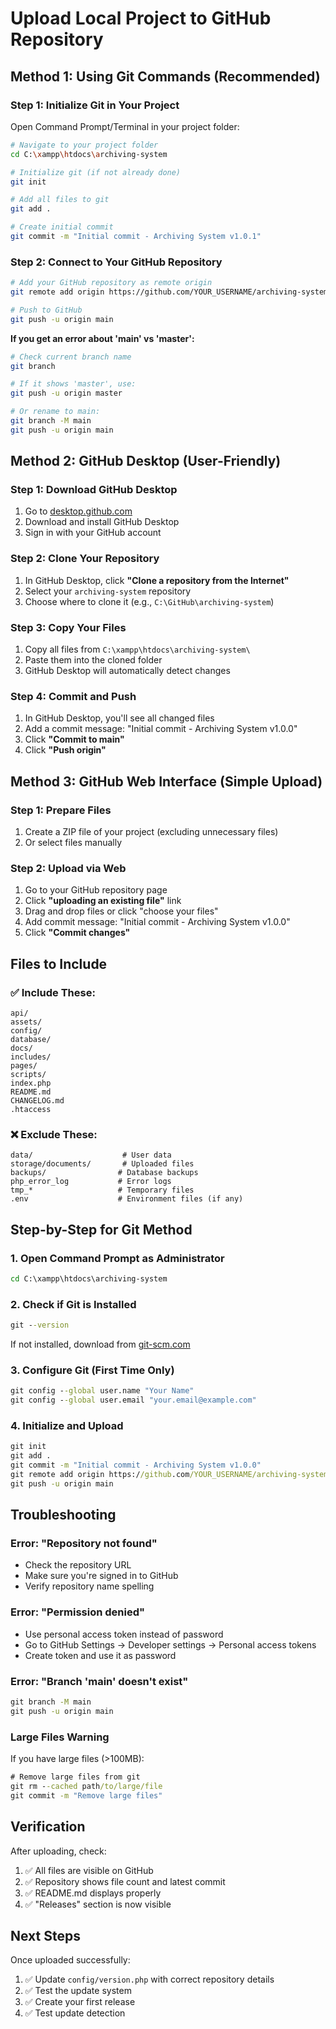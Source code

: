 # Upload Local Project to GitHub Repository

## Method 1: Using Git Commands (Recommended)

### Step 1: Initialize Git in Your Project
Open Command Prompt/Terminal in your project folder:
```bash
# Navigate to your project folder
cd C:\xampp\htdocs\archiving-system

# Initialize git (if not already done)
git init

# Add all files to git
git add .

# Create initial commit
git commit -m "Initial commit - Archiving System v1.0.1"
```

### Step 2: Connect to Your GitHub Repository
```bash
# Add your GitHub repository as remote origin
git remote add origin https://github.com/YOUR_USERNAME/archiving-system.git

# Push to GitHub
git push -u origin main
```

**If you get an error about 'main' vs 'master':**
```bash
# Check current branch name
git branch

# If it shows 'master', use:
git push -u origin master

# Or rename to main:
git branch -M main
git push -u origin main
```

## Method 2: GitHub Desktop (User-Friendly)

### Step 1: Download GitHub Desktop
1. Go to [desktop.github.com](https://desktop.github.com)
2. Download and install GitHub Desktop
3. Sign in with your GitHub account

### Step 2: Clone Your Repository
1. In GitHub Desktop, click **"Clone a repository from the Internet"**
2. Select your `archiving-system` repository
3. Choose where to clone it (e.g., `C:\GitHub\archiving-system`)

### Step 3: Copy Your Files
1. Copy all files from `C:\xampp\htdocs\archiving-system\`
2. Paste them into the cloned folder
3. GitHub Desktop will automatically detect changes

### Step 4: Commit and Push
1. In GitHub Desktop, you'll see all changed files
2. Add a commit message: "Initial commit - Archiving System v1.0.0"
3. Click **"Commit to main"**
4. Click **"Push origin"**

## Method 3: GitHub Web Interface (Simple Upload)

### Step 1: Prepare Files
1. Create a ZIP file of your project (excluding unnecessary files)
2. Or select files manually

### Step 2: Upload via Web
1. Go to your GitHub repository page
2. Click **"uploading an existing file"** link
3. Drag and drop files or click "choose your files"
4. Add commit message: "Initial commit - Archiving System v1.0.0"
5. Click **"Commit changes"**

## Files to Include

### ✅ Include These:
```
api/
assets/
config/
database/
docs/
includes/
pages/
scripts/
index.php
README.md
CHANGELOG.md
.htaccess
```

### ❌ Exclude These:
```
data/                    # User data
storage/documents/       # Uploaded files
backups/                # Database backups
php_error_log           # Error logs
tmp_*                   # Temporary files
.env                    # Environment files (if any)
```

## Step-by-Step for Git Method

### 1. Open Command Prompt as Administrator
```cmd
cd C:\xampp\htdocs\archiving-system
```

### 2. Check if Git is Installed
```cmd
git --version
```
If not installed, download from [git-scm.com](https://git-scm.com)

### 3. Configure Git (First Time Only)
```cmd
git config --global user.name "Your Name"
git config --global user.email "your.email@example.com"
```

### 4. Initialize and Upload
```cmd
git init
git add .
git commit -m "Initial commit - Archiving System v1.0.0"
git remote add origin https://github.com/YOUR_USERNAME/archiving-system.git
git push -u origin main
```

## Troubleshooting

### Error: "Repository not found"
- Check the repository URL
- Make sure you're signed in to GitHub
- Verify repository name spelling

### Error: "Permission denied"
- Use personal access token instead of password
- Go to GitHub Settings → Developer settings → Personal access tokens
- Create token and use it as password

### Error: "Branch 'main' doesn't exist"
```cmd
git branch -M main
git push -u origin main
```

### Large Files Warning
If you have large files (>100MB):
```cmd
# Remove large files from git
git rm --cached path/to/large/file
git commit -m "Remove large files"
```

## Verification

After uploading, check:
1. ✅ All files are visible on GitHub
2. ✅ Repository shows file count and latest commit
3. ✅ README.md displays properly
4. ✅ "Releases" section is now visible

## Next Steps

Once uploaded successfully:
1. ✅ Update `config/version.php` with correct repository details
2. ✅ Test the update system
3. ✅ Create your first release
4. ✅ Test update detection